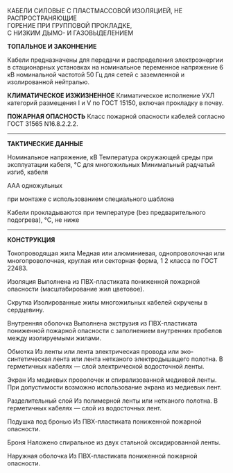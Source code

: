 КАБЕЛИ СИЛОВЫЕ С ПЛАСТМАССОВОЙ 
ИЗОЛЯЦИЕЙ, НЕ РАСПРОСТРАНЯЮЩИЕ  
ГОРЕНИЕ ПРИ ГРУППОВОЙ ПРОКЛАДКЕ,   
С НИЗKИМ ДЫМО- И ГАЗОВЫДЕЛЕНИЕМ

**ТОПАЛЬНОЕ И ЗАКОННЕНИЕ**

Кабели предназначены для передачи и распределения электроэнергии в стационарных установках на номинальное переменное напряжение 6 кВ номинальной частотой 50 Гц для сетей с заземленной и изолированной нейтралью.

**КЛИМАТИЧЕСКОЕ ИЗЖИЗНЕННОЕ**
Климатическое исполнение УХЛ категорий размещения I и V по ГОСТ 15150, включая прокладку в почву.

**ПОЖАРНАЯ ОПАСНОСТЬ**
Класс пожарной опасности кабелей согласно ГОСТ 31565 N16.8.2.2.2.

---

**ТАКТИЧЕСКИЕ ДАННЫЕ**

Номинальное напряжение, кВ
Температура окружающей среды
при эксплуатации кабеля, °C
для многожильных
Минимальный
радчатый изгиб,
кабеля

AAA одножульных

при монтаже с использованием специального шаблона

Кабели прокладываются при температуре
(bез предварительного подогрева), °C,
не ниже

---

**КОНСТРУКЦИЯ**

Токопроводящая жила
Медная или алюминиевая, однопроволочная или многопроволочная, круглая или секторная форма, 1 2 класса по ГОСТ 22483.

Изоляция
Выполнена из ПВХ-пластиката пониженной пожарной опасности (масштабирование жил цветовое).

Скрутка
Изолированные жилы многожильных кабелей скручены в сердцевину.

Внутренняя оболочка
Выполнена экструзия из ПВХ-пластиката пониженной пожарной опасности с заполнением внутренних пробелов между изолируемыми жилами.

Обмотка
Из ленты или лента электрическая провода или эко-синтетическая лента или лента нетканого электродышащего полотна. В герметичных кабелях — слой электрической водосточной ленты.

Экран
Из медиевых проволочек и спирализованной медиевой ленты. При допустимости возможно использование экрана из медиевых лент.

Разделительный слой
Из полимерной ленты или нетканого полотна. В герметичных кабелях — слой из водосточных лент.

Подушка под бронью
Из ПВХ-пластиката пониженной пожарной опасности.

Броня
Наложено спиральное из двух стальной оксидированной ленты.

Наружная оболочка
Из ПВХ-пластиката пониженной пожарной опасности.
